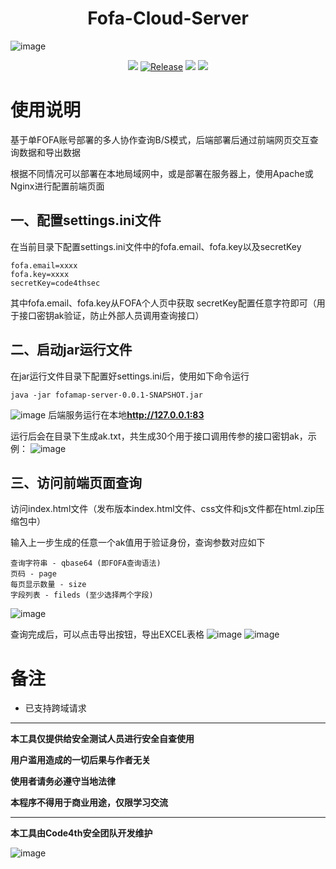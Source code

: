 <h1 align="center">
  <b>Fofa-Cloud-Server</b>
  <br>
</h1>

![image](https://ice.frostsky.com/2024/08/18/ba6436748b8cf2014bd5f6d43d86a821.jpeg)

<p align="center">
<a href="https://github.com/youki992/VscanPlus/issues"><img src="https://img.shields.io/badge/contributions-welcome-brightgreen.svg?style=flat"></a>
<a href="https://github.com/youki992/VscanPlus"><img alt="Release" src="https://img.shields.io/badge/LICENSE-BSD-important"></a>
<a href="https://github.com/youki992/VscanPlus/releases"><img src="https://img.shields.io/github/release/youki992/VscanPlus"></a>
<a href="https://github.com/youki992/VscanPlus/releases"><img src="https://img.shields.io/github/downloads/youki992/VscanPlus/total?color=blueviolet"></a>
</p>

# 使用说明
基于单FOFA账号部署的多人协作查询B/S模式，后端部署后通过前端网页交互查询数据和导出数据

根据不同情况可以部署在本地局域网中，或是部署在服务器上，使用Apache或Nginx进行配置前端页面

## 一、配置settings.ini文件
在当前目录下配置settings.ini文件中的fofa.email、fofa.key以及secretKey
```
fofa.email=xxxx
fofa.key=xxxx
secretKey=code4thsec
```
其中fofa.email、fofa.key从FOFA个人页中获取
secretKey配置任意字符即可（用于接口密钥ak验证，防止外部人员调用查询接口）

## 二、启动jar运行文件
在jar运行文件目录下配置好settings.ini后，使用如下命令运行
```
java -jar fofamap-server-0.0.1-SNAPSHOT.jar
```
![image](https://ice.frostsky.com/2024/08/18/068ab46361225c3ca86b2b96f9cb789f.png)
后端服务运行在本地**http://127.0.0.1:83**

运行后会在目录下生成ak.txt，共生成30个用于接口调用传参的接口密钥ak，示例：
![image](https://ice.frostsky.com/2024/08/18/d07950e6d7772abc19754f29fc3058b0.png)

## 三、访问前端页面查询
访问index.html文件（发布版本index.html文件、css文件和js文件都在html.zip压缩包中）

输入上一步生成的任意一个ak值用于验证身份，查询参数对应如下
```
查询字符串 - qbase64 (即FOFA查询语法)
页码 - page
每页显示数量 - size
字段列表 - fileds (至少选择两个字段)
```
![image](https://ice.frostsky.com/2024/08/18/81165d00768fe6dca7a22cddefc8ad8d.png)

查询完成后，可以点击导出按钮，导出EXCEL表格
![image](https://ice.frostsky.com/2024/08/18/cd4d5b10acc19eacfb47e2537c7534c5.png)
![image](https://ice.frostsky.com/2024/08/18/01d50e9d085dfde6f69972cab0756cb0.png)

# 备注
- 已支持跨域请求

****************************

**本工具仅提供给安全测试人员进行安全自查使用**

**用户滥用造成的一切后果与作者无关**

**使用者请务必遵守当地法律**

**本程序不得用于商业用途，仅限学习交流**

*********

**本工具由Code4th安全团队开发维护**

![image](https://i.mij.rip/2024/08/18/fcf554358458323df11fcdbc676399a0.png)
